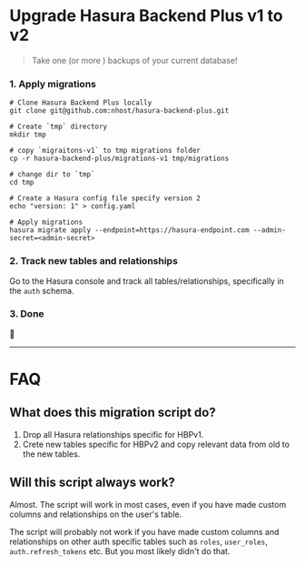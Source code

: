 # Upgrade Hasura Backend Plus v1 to v2

> Take one (or more ) backups of your current database!

### 1. Apply migrations

```
# Clone Hasura Backend Plus locally
git clone git@github.com:nhost/hasura-backend-plus.git

# Create `tmp` directory
mkdir tmp

# copy `migraitons-v1` to tmp migrations folder
cp -r hasura-backend-plus/migrations-v1 tmp/migrations

# change dir to `tmp`
cd tmp

# Create a Hasura config file specify version 2
echo "version: 1" > config.yaml

# Apply migrations
hasura migrate apply --endpoint=https://hasura-endpoint.com --admin-secret=<admin-secret>
```

### 2. Track new tables and relationships

Go to the Hasura console and track all tables/relationships, specifically in the `auth` schema.

### 3. Done

🥳

---

# FAQ

## What does this migration script do?

1. Drop all Hasura relationships specific for HBPv1.
2. Crete new tables specific for HBPv2 and copy relevant data from old to the new tables.

## Will this script always work?

Almost. The script will work in most cases, even if you have made custom columns and relationships on the user's table.

The script will probably not work if you have made custom columns and relationships on other auth specific tables such as `roles`, `user_roles`, `auth.refresh_tokens` etc. But you most likely didn't do that.
